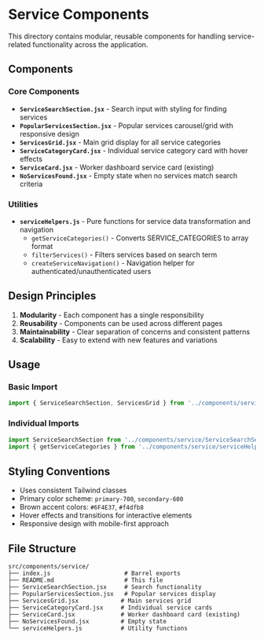 # Service Components

This directory contains modular, reusable components for handling service-related functionality across the application.

## Components

### Core Components

- **`ServiceSearchSection.jsx`** - Search input with styling for finding services
- **`PopularServicesSection.jsx`** - Popular services carousel/grid with responsive design
- **`ServicesGrid.jsx`** - Main grid display for all service categories
- **`ServiceCategoryCard.jsx`** - Individual service category card with hover effects
- **`ServiceCard.jsx`** - Worker dashboard service card (existing)
- **`NoServicesFound.jsx`** - Empty state when no services match search criteria

### Utilities

- **`serviceHelpers.js`** - Pure functions for service data transformation and navigation
  - `getServiceCategories()` - Converts SERVICE_CATEGORIES to array format
  - `filterServices()` - Filters services based on search term
  - `createServiceNavigation()` - Navigation helper for authenticated/unauthenticated users

## Design Principles

1. **Modularity** - Each component has a single responsibility
2. **Reusability** - Components can be used across different pages
3. **Maintainability** - Clear separation of concerns and consistent patterns
4. **Scalability** - Easy to extend with new features and variations

## Usage

### Basic Import
```jsx
import { ServiceSearchSection, ServicesGrid } from '../components/service';
```

### Individual Imports
```jsx
import ServiceSearchSection from '../components/service/ServiceSearchSection';
import { getServiceCategories } from '../components/service/serviceHelpers';
```

## Styling Conventions

- Uses consistent Tailwind classes
- Primary color scheme: `primary-700`, `secondary-600`
- Brown accent colors: `#6F4E37`, `#f4dfb8`
- Hover effects and transitions for interactive elements
- Responsive design with mobile-first approach

## File Structure

```
src/components/service/
├── index.js                     # Barrel exports
├── README.md                    # This file
├── ServiceSearchSection.jsx     # Search functionality
├── PopularServicesSection.jsx   # Popular services display
├── ServicesGrid.jsx            # Main services grid
├── ServiceCategoryCard.jsx     # Individual service cards
├── ServiceCard.jsx             # Worker dashboard card (existing)
├── NoServicesFound.jsx         # Empty state
└── serviceHelpers.js           # Utility functions
```
